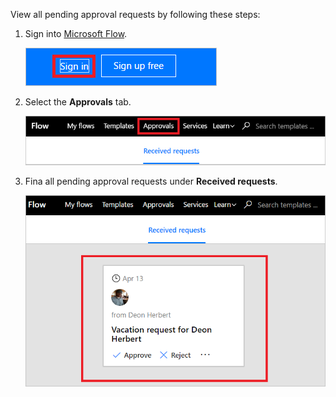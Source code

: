 <!--## View pending approval requests-->

View all pending approval requests by following these steps:

1. Sign into [Microsoft Flow](https://flow.microsoft.com).

     ![sign in](./media/modern-approvals/sign-in.png)

1. Select the **Approvals** tab.

     ![approvals tab](./media/modern-approvals/approvals-tab.png)

1. Fina all pending approval requests under **Received requests**.

     ![pending requests](./media/modern-approvals/pending-requests.png)